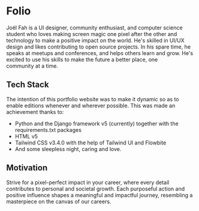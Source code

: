 # **Folio**

Joël Fah is a UI designer, community enthusiast, and computer science student who loves making screen magic one pixel after the other and technology to make a positive impact on the world. He's skilled in UI/UX design and likes contributing to open source projects. In his spare time, he speaks at meetups and conferences, and helps others learn and grow. He's excited to use his skills to make the future a better place, one community at a time.

## **Tech Stack**
The intention of this portfolio website was to make it dynamic so as to enable editions whenever and wherever possible. This was made an achievement thanks to:
- Python and the Django framework v5 (currently) together with the requirements.txt packages
- HTML v5
- Tailwind CSS v3.4.0 with the help of Tailwind UI and Flowbite
- And some sleepless night, caring and love.

## **Motivation**
Strive for a pixel-perfect impact in your career, where every detail contributes to personal and societal growth. Each purposeful action and positive influence shapes a meaningful and impactful journey, resembling a masterpiece on the canvas of our careers.